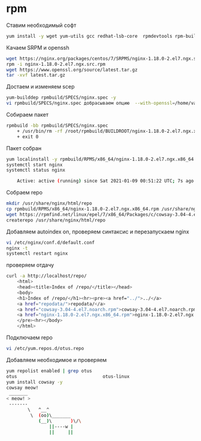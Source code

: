 # rpm
Ставим необходимый софт
```sh
yum install -y wget yum-utils gcc redhat-lsb-core  rpmdevtools rpm-build createrepo 
```
Качаем SRPM и openssh 
```sh
wget https://nginx.org/packages/centos/7/SRPMS/nginx-1.18.0-2.el7.ngx.src.rpm
rpm -i nginx-1.18.0-2.el7.ngx.src.rpm
wget https://www.openssl.org/source/latest.tar.gz
tar -xvf latest.tar.gz
```
Достаем и изменяем scep
```sh
yum-builddep rpmbuild/SPECS/nginx.spec -y 
vi rpmbuild/SPECS/nginx.spec добрасываем опцию  --with-openssl=/home/vagrant/openssl-1.1.1i
```
Собираем пакет
```sh
rpmbuild -bb rpmbuild/SPECS/nginx.spec
	+ /usr/bin/rm -rf /root/rpmbuild/BUILDROOT/nginx-1.18.0-2.el7.ngx.x86_64
	+ exit 0
```
Пакет собран 
```sh
yum localinstall -y rpmbuild/RPMS/x86_64/nginx-1.18.0-2.el7.ngx.x86_64.rpm 
systemctl start nginx
systemctl status nginx

	Active: active (running) since Sat 2021-01-09 00:51:22 UTC; 7s ago
```
Собраем repo
```sh
mkdir /usr/share/nginx/html/repo
cp rpmbuild/RPMS/x86_64/nginx-1.18.0-2.el7.ngx.x86_64.rpm /usr/share/nginx/html/repo
wget https://rpmfind.net/linux/epel/7/x86_64/Packages/c/cowsay-3.04-4.el7.noarch.rpm -O /usr/share/nginx/html/repo/
createrepo /usr/share/nginx/html/repo
```
Добавляем autoindex on, проверяем синтаксис и перезапускаем nginx 
```sh 
vi /etc/nginx/conf.d/default.conf
nginx -t
systemctl restart nginx
```
проверяем отдачу 
```sh
curl -a http://localhost/repo/
	<html>
	<head><title>Index of /repo/</title></head>
	<body>
	<h1>Index of /repo/</h1><hr><pre><a href="../">../</a>
	<a href="repodata/">repodata/</a>                                          09-Jan-2021 01:09                   -
	<a href="cowsay-3.04-4.el7.noarch.rpm">cowsay-3.04-4.el7.noarch.rpm</a>                       09-Jan-2021 18:43               43144
	<a href="nginx-1.18.0-2.el7.ngx.x86_64.rpm">nginx-1.18.0-2.el7.ngx.x86_64.rpm</a>                  09-Jan-2021 00:53             2174672
	</pre><hr></body>
	</html>
```
Подключаем repo 
```sh
vi /etc/yum.repos.d/otus.repo
```
Добавляем необходимое и проверяем 
```sh
yum repolist enabled | grep otus
otus                                otus-linux                                 2
yum install cowsay -y 
cowsay meow!
 _______
< meow! >
 -------
        \   ^__^
         \  (oo)\_______
            (__)\       )\/\
                ||----w |
                ||     ||
```
